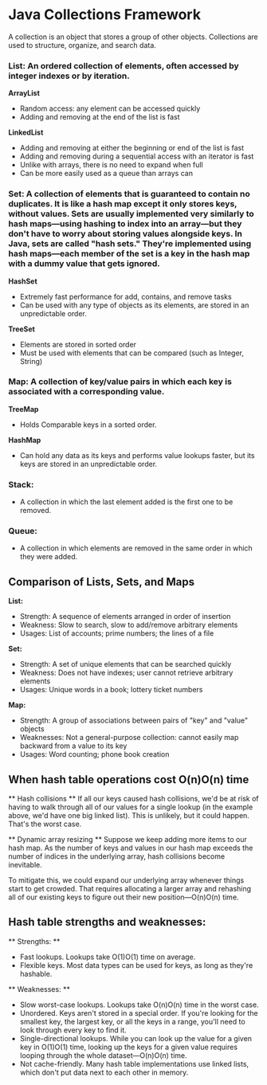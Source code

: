 # Java Collections Framework

A collection is an object that stores a group of other objects. Collections are used to structure, organize, and search data.

### List: An ordered collection of elements, often accessed by integer indexes or by iteration.

**ArrayList**

* Random access: any element can be accessed quickly
* Adding and removing at the end of the list is fast

**LinkedList**

* Adding and removing at either the beginning or end of the list is fast
* Adding and removing during a sequential access with an iterator is fast
* Unlike with arrays, there is no need to expand when full
* Can be more easily used as a queue than arrays can

### Set: A collection of elements that is guaranteed to contain no duplicates. It is like a hash map except it only stores keys, without values. Sets are usually implemented very similarly to hash maps—using hashing to index into an array—but they don't have to worry about storing values alongside keys. In Java, sets are called "hash sets." They're implemented using hash maps—each member of the set is a key in the hash map with a dummy value that gets ignored.

**HashSet**

* Extremely fast performance for add, contains, and remove tasks
* Can be used with any type of objects as its elements, are stored in an unpredictable order.

**TreeSet**

* Elements are stored in sorted order
* Must be used with elements that can be compared (such as Integer, String)

### Map: A collection of key/value pairs in which each key is associated with a corresponding value.

**TreeMap**

* Holds Comparable keys in a sorted order.

**HashMap**

* Can hold any data as its keys and performs value lookups faster, but its keys are stored in an unpredictable order.

### Stack: 

* A collection in which the last element added is the first one to be removed.

### Queue: 

* A collection in which elements are removed in the same order in which they were added.

## Comparison of Lists, Sets, and Maps

**List:**

  * Strength: A sequence of elements arranged in order of insertion
  * Weakness: Slow to search, slow to add/remove arbitrary elements
  * Usages: List of accounts; prime numbers; the lines of a file

**Set:**

  * Strength: A set of unique elements that can be searched quickly
  * Weakness: Does not have indexes; user cannot retrieve arbitrary elements
  * Usages: Unique words in a book; lottery ticket numbers

**Map:** 

  * Strength: A group of associations between pairs of "key" and "value" objects
  * Weaknesses: Not a general-purpose collection: cannot easily map backward from a value to its key
  * Usages: Word counting; phone book creation

## When hash table operations cost O(n)O(n) time

** Hash collisions **
If all our keys caused hash collisions, we'd be at risk of having to walk through all of our values for a single lookup (in the example above, we'd have one big linked list). This is unlikely, but it could happen. That's the worst case.

** Dynamic array resizing **
Suppose we keep adding more items to our hash map. As the number of keys and values in our hash map exceeds the number of indices in the underlying array, hash collisions become inevitable.

To mitigate this, we could expand our underlying array whenever things start to get crowded. That requires allocating a larger array and rehashing all of our existing keys to figure out their new position—O(n)O(n) time.

## Hash table strengths and weaknesses:

** Strengths: **

* Fast lookups. Lookups take O(1)O(1) time on average.
* Flexible keys. Most data types can be used for keys, as long as they're hashable.

** Weaknesses: ** 

* Slow worst-case lookups. Lookups take O(n)O(n) time in the worst case.
* Unordered. Keys aren't stored in a special order. If you're looking for the smallest key, the largest key, or all the keys in a range, you'll need to look through every key to find it.
* Single-directional lookups. While you can look up the value for a given key in O(1)O(1) time, looking up the keys for a given value requires looping through the whole dataset—O(n)O(n) time.
* Not cache-friendly. Many hash table implementations use linked lists, which don't put data next to each other in memory.








